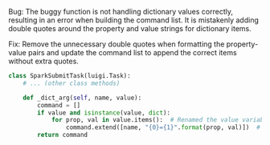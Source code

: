 Bug: The buggy function is not handling dictionary values correctly, resulting in an error when building the command list. It is mistakenly adding double quotes around the property and value strings for dictionary items.

Fix: Remove the unnecessary double quotes when formatting the property-value pairs and update the command list to append the correct items without extra quotes.

```python
class SparkSubmitTask(luigi.Task):
    # ... (other class methods)

    def _dict_arg(self, name, value):
        command = []
        if value and isinstance(value, dict):
            for prop, val in value.items():  # Renamed the value variable to val to avoid conflict with the loop
                command.extend([name, "{0}={1}".format(prop, val)])  # Removed unnecessary quotes
        return command
```